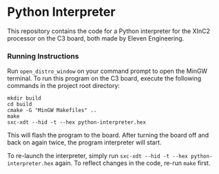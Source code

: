 # Python Interpreter

This repository contains the code for a Python interpreter for the XInC2 processor on the C3 board, both made by Eleven Engineering.

### Running Instructions

Run ```open_distro_window``` on your command prompt to open the MinGW terminal.
To run this program on the C3 board, execute the following commands in the project root directory:

```
mkdir build
cd build
cmake -G "MinGW Makefiles" ..
make
sxc-xdt --hid -t --hex python-interpreter.hex
```

This will flash the program to the board. After turning the board off and back on again twice, the program interpreter will start.

To re-launch the interpreter, simply run `sxc-xdt --hid -t --hex python-interpreter.hex` again. To reflect changes in the code, re-run `make` first.
